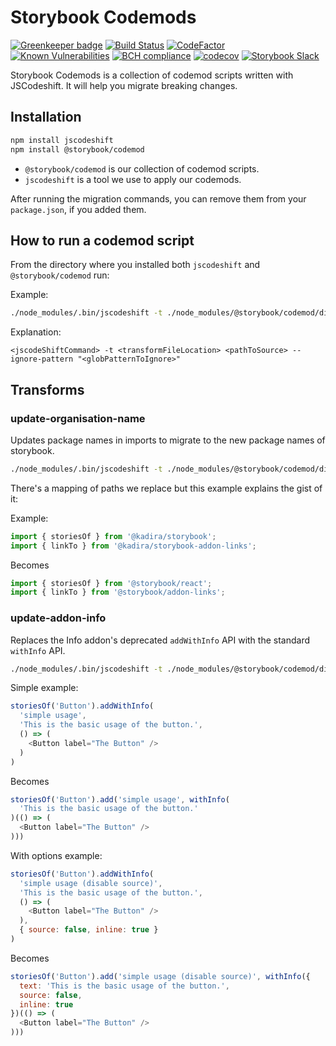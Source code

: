 # Storybook Codemods

[![Greenkeeper badge](https://badges.greenkeeper.io/storybooks/storybook.svg)](https://greenkeeper.io/)
[![Build Status](https://travis-ci.org/storybooks/storybook.svg?branch=master)](https://travis-ci.org/storybooks/storybook)
[![CodeFactor](https://www.codefactor.io/repository/github/storybooks/storybook/badge)](https://www.codefactor.io/repository/github/storybooks/storybook)
[![Known Vulnerabilities](https://snyk.io/test/github/storybooks/storybook/8f36abfd6697e58cd76df3526b52e4b9dc894847/badge.svg)](https://snyk.io/test/github/storybooks/storybook/8f36abfd6697e58cd76df3526b52e4b9dc894847)
[![BCH compliance](https://bettercodehub.com/edge/badge/storybooks/storybook)](https://bettercodehub.com/results/storybooks/storybook) [![codecov](https://codecov.io/gh/storybooks/storybook/branch/master/graph/badge.svg)](https://codecov.io/gh/storybooks/storybook)
[![Storybook Slack](https://storybooks-slackin.herokuapp.com/badge.svg)](https://storybooks-slackin.herokuapp.com/)

Storybook Codemods is a collection of codemod scripts written with JSCodeshift.
It will help you migrate breaking changes.

## Installation

```sh
npm install jscodeshift
npm install @storybook/codemod
```

-   `@storybook/codemod` is our collection of codemod scripts.
-   `jscodeshift` is a tool we use to apply our codemods.

After running the migration commands, you can remove them from your `package.json`, if you added them.

## How to run a codemod script

From the directory where you installed both `jscodeshift` and `@storybook/codemod` run:

Example:

```sh
./node_modules/.bin/jscodeshift -t ./node_modules/@storybook/codemod/dist/transforms/update-organisation-name.js . --ignore-pattern "node_modules|dist"
```

Explanation:

    <jscodeShiftCommand> -t <transformFileLocation> <pathToSource> --ignore-pattern "<globPatternToIgnore>"

## Transforms

### update-organisation-name

Updates package names in imports to migrate to the new package names of storybook.

```sh
./node_modules/.bin/jscodeshift -t ./node_modules/@storybook/codemod/dist/transforms/update-organisation-name.js . --ignore-pattern "node_modules|dist"
```

There's a mapping of paths we replace but this example explains the gist of it:

Example:

```js
import { storiesOf } from '@kadira/storybook';
import { linkTo } from '@kadira/storybook-addon-links';
```

Becomes

```js
import { storiesOf } from '@storybook/react';
import { linkTo } from '@storybook/addon-links';
```

### update-addon-info

Replaces the Info addon's deprecated `addWithInfo` API with the standard `withInfo` API.

```sh
./node_modules/.bin/jscodeshift -t ./node_modules/@storybook/codemod/dist/transforms/update-addon-info.js . --ignore-pattern "node_modules|dist"
```

Simple example:

```js
storiesOf('Button').addWithInfo(
  'simple usage',
  'This is the basic usage of the button.',
  () => (
    <Button label="The Button" />
  )
)
```

Becomes

```js
storiesOf('Button').add('simple usage', withInfo(
  'This is the basic usage of the button.'
)(() => (
  <Button label="The Button" />
)))
```

With options example:

```js
storiesOf('Button').addWithInfo(
  'simple usage (disable source)',
  'This is the basic usage of the button.',
  () => (
    <Button label="The Button" />
  ),
  { source: false, inline: true }
)
```

Becomes

```js
storiesOf('Button').add('simple usage (disable source)', withInfo({
  text: 'This is the basic usage of the button.',
  source: false,
  inline: true
})(() => (
  <Button label="The Button" />
)))
```

